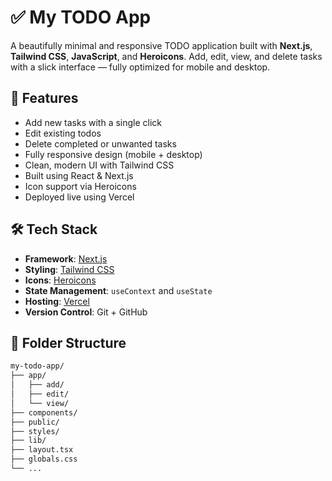 # ✅ My TODO App

A beautifully minimal and responsive TODO application built with **Next.js**, **Tailwind CSS**, **JavaScript**, and **Heroicons**. Add, edit, view, and delete tasks with a slick interface — fully optimized for mobile and desktop.

## 🚀 Features

- Add new tasks with a single click
- Edit existing todos
- Delete completed or unwanted tasks
- Fully responsive design (mobile + desktop)
- Clean, modern UI with Tailwind CSS
- Built using React & Next.js
- Icon support via Heroicons
- Deployed live using Vercel

## 🛠️ Tech Stack

- **Framework**: [Next.js](https://nextjs.org/)
- **Styling**: [Tailwind CSS](https://tailwindcss.com/)
- **Icons**: [Heroicons](https://heroicons.com/)
- **State Management**: `useContext` and `useState`
- **Hosting**: [Vercel](https://vercel.com/)
- **Version Control**: Git + GitHub

## 📁 Folder Structure

```bash
my-todo-app/
├── app/
│   ├── add/
│   ├── edit/
│   └── view/
├── components/
├── public/
├── styles/
├── lib/
├── layout.tsx
├── globals.css
└── ...

